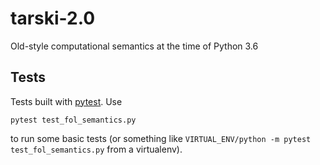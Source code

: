 # tarski-2.0
Old-style computational semantics at the time of Python 3.6



## Tests
Tests built with [pytest](https://docs.pytest.org/). Use

```pytest test_fol_semantics.py```

to run some basic tests (or something like `VIRTUAL_ENV/python -m pytest test_fol_semantics.py` from a virtualenv).
